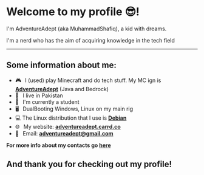 # Welcome to my profile 😎!
I'm AdventureAdept (aka MuhammadShafiq), a kid with dreams.

I'm a nerd who has the aim of acquiring knowledge in the tech field
***
## Some information about me:
* 🎮⠀I (used) play Minecraft and do tech stuff. My MC ign is [**AdventureAdept**](https://namemc.com/AdventureAdept) (Java and Bedrock)
* 📍⠀I live in Pakistan
* 🏫⠀I'm currently a student
* 🖥⠀DualBooting Windows, Linux on my main rig
* 💻 The Linux distribution that I use is [**Debian**](https://www.debian.org)
* 🌐⠀My website: [**adventureadept.carrd.co**](https://adventureadept.carrd.co)
* 📧⠀Email: <a href="adventureadept@gmail.com">**adventureadept@gmail.com**</a><br>

**For more info about my contacts go [here](https://adventureadept.carrd.co/#links)**

## And thank you for checking out my profile!
